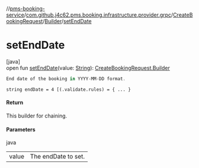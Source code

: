 //[pms-booking-service](../../../../index.md)/[com.github.j4c62.pms.booking.infrastructure.provider.grpc](../../index.md)/[CreateBookingRequest](../index.md)/[Builder](index.md)/[setEndDate](set-end-date.md)

# setEndDate

[java]\
open fun [setEndDate](set-end-date.md)(value: [String](https://docs.oracle.com/en/java/javase/23/docs/api/java.base/java/lang/String.html)): [CreateBookingRequest.Builder](index.md)

```kotlin
End date of the booking in YYYY-MM-DD format.

```

`string endDate = 4 [(.validate.rules) = { ... }`

#### Return

This builder for chaining.

#### Parameters

java

| | |
|---|---|
| value | The endDate to set. |